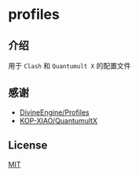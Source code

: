 # profiles

## 介绍

用于 `Clash` 和 `Quantumult X` 的配置文件

## 感谢

- [DivineEngine/Profiles](https://github.com/DivineEngine/Profiles/tree/master)
- [KOP-XIAO/QuantumultX](https://github.com/KOP-XIAO/QuantumultX)

## License

[MIT](./LICENSE)

